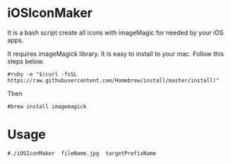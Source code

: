 iOSIconMaker
============

It is a bash script create all icons with imageMagic for needed by your iOS apps. 



It requires imageMagick library. It is easy to install to your mac. Follow this steps below.

`#ruby -e "$(curl -fsSL https://raw.githubusercontent.com/Homebrew/install/master/install)"`

Then

`#brew install imagemagick`


Usage
=====

`#./iOSIconMaker  fileName.jpg  targetPrefixName`
